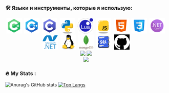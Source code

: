 ### :hammer_and_wrench: Языки и инструменты, которые я использую:
<div align="center">
  <img src="Icons/TECH_CS.png" title="C#" alt="C#"/>&nbsp;
  <img src="Icons/TECH_CPP.png" title="C++" alt="C++"/>&nbsp;
  <img src="Icons/TECH_C.png" title="C" alt="C"/>&nbsp;
  <img src="Icons/TECH_Python.png" title="Python" alt="Python"/>&nbsp;
  <img src="Icons/TECH_LUA.png" title="LUA" alt="LUA"/>&nbsp;
  <img src="Icons/TECH_Javascript.png" title="Javascript" alt="Javascript"/>&nbsp;
  <img src="Icons/TECH_HTML.png" title="HTML" alt="HTML"/>&nbsp;
  <img src="Icons/TECH_CSS.png" title="CSS" alt="CSS"/>&nbsp;
  <img src="Icons/TECH_NETCORE.png" title="ASP.NET Core" alt="ASP.NET Core"/>&nbsp;
  <img src="Icons/TECH_DOTNET.svg" title=".NET" alt=".NET" width="48" height="48"/>&nbsp;
  <img src="Icons/TECH_Linux.svg" title="Linux" alt="Linux" width="48" height="48"/>&nbsp;
  <img src="Icons/TECH_Mongodb.svg" title="MongoDB" alt="MongoDB" width="48" height="48"/>&nbsp;
  <img src="Icons/TECH_SQL.png" title="SQL" alt="SQL" width="48" height="48"/>&nbsp;
  <img src="Icons/TECH_GIT.png" title="GIT" alt="GIT" width="48" height="48"/>

  <div>
    <img src="http://github-profile-summary-cards.vercel.app/api/cards/stats?username=Vik154&theme=react">
    <img src="http://github-profile-summary-cards.vercel.app/api/cards/productive-time?username=Vik154&theme=rect&utcOffset={utcOffset}" />
  </div>

  <picture>
  <source
    srcset="https://github-readme-stats.vercel.app/api?username=Vik154&show_icons=true&theme=dark"
    media="(prefers-color-scheme: dark)"
  />
  <source
    srcset="https://github-readme-stats.vercel.app/api?username=Vik154&show_icons=true"
    media="(prefers-color-scheme: light), (prefers-color-scheme: no-preference)"
  />
  <img src="https://github-readme-stats.vercel.app/api?username=Vik154&show_icons=true" />
</picture>
</div>


### :fire: My Stats :
![Anurag's GitHub stats](https://github-readme-stats.vercel.app/api?username=Vik154&theme=dark&show_icons=true) [![Top Langs](https://github-readme-stats.vercel.app/api/top-langs/?username=Vik154&layout=donut&theme=github_dark&line_height=35)](https://github.com/anuraghazra/github-readme-stats)

